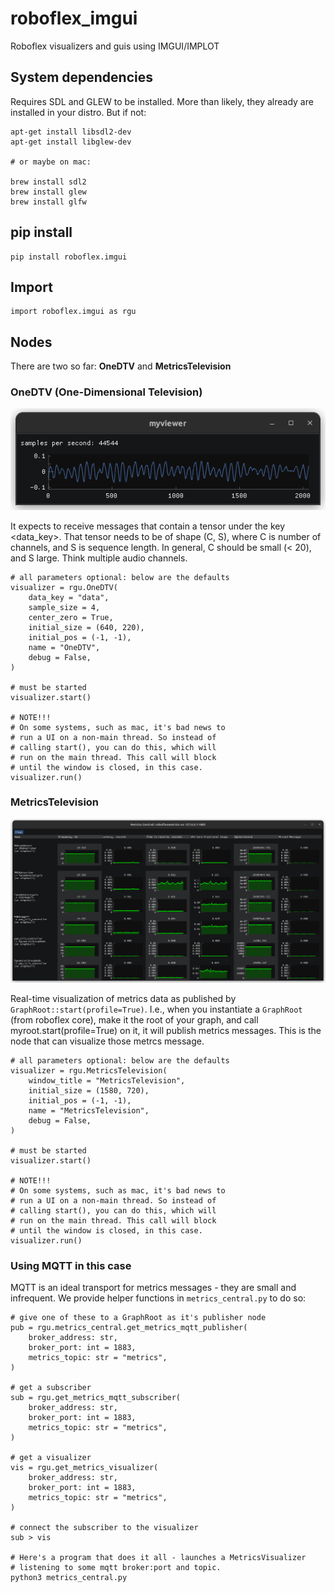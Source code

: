 # roboflex_imgui

Roboflex visualizers and guis using IMGUI/IMPLOT


## System dependencies

Requires SDL and GLEW to be installed. More than likely, they already are installed in your distro. But if not:

    apt-get install libsdl2-dev
    apt-get install libglew-dev

    # or maybe on mac:

    brew install sdl2
    brew install glew
    brew install glfw

## pip install

    pip install roboflex.imgui

## Import

    import roboflex.imgui as rgu

## Nodes

There are two so far: **OneDTV** and **MetricsTelevision**


### OneDTV (One-Dimensional Television)

![](onedviewer.png)

It expects to receive messages that contain a tensor under the key <data_key>. That tensor needs to be of shape (C, S), where C is number of channels, and S is sequence length. In general, C should be small (< 20), and S large. Think multiple audio channels.

    # all parameters optional: below are the defaults
    visualizer = rgu.OneDTV(
        data_key = "data",
        sample_size = 4,
        center_zero = True,
        initial_size = (640, 220),
        initial_pos = (-1, -1),
        name = "OneDTV",
        debug = False,
    )

    # must be started
    visualizer.start()

    # NOTE!!!
    # On some systems, such as mac, it's bad news to
    # run a UI on a non-main thread. So instead of 
    # calling start(), you can do this, which will 
    # run on the main thread. This call will block 
    # until the window is closed, in this case.
    visualizer.run()

### MetricsTelevision

![](metrics_central_1.png)

Real-time visualization of metrics data as published by `GraphRoot::start(profile=True)`. I.e., when you instantiate a `GraphRoot` (from roboflex core), make it the root of your graph, and call myroot.start(profile=True) on it, it will publish metrics messages. This is the node that can visualize those metrcs message.

    # all parameters optional: below are the defaults
    visualizer = rgu.MetricsTelevision(
        window_title = "MetricsTelevision",
        initial_size = (1580, 720),
        initial_pos = (-1, -1),
        name = "MetricsTelevision",
        debug = False,
    )

    # must be started
    visualizer.start()

    # NOTE!!!
    # On some systems, such as mac, it's bad news to
    # run a UI on a non-main thread. So instead of 
    # calling start(), you can do this, which will 
    # run on the main thread. This call will block 
    # until the window is closed, in this case.
    visualizer.run()

### Using MQTT in this case

MQTT is an ideal transport for metrics messages - they are small and infrequent. We provide helper functions in `metrics_central.py` to do so:

    # give one of these to a GraphRoot as it's publisher node
    pub = rgu.metrics_central.get_metrics_mqtt_publisher(
        broker_address: str,
        broker_port: int = 1883,
        metrics_topic: str = "metrics",
    )

    # get a subscriber
    sub = rgu.get_metrics_mqtt_subscriber(
        broker_address: str,
        broker_port: int = 1883,
        metrics_topic: str = "metrics",
    )

    # get a visualizer
    vis = rgu.get_metrics_visualizer(
        broker_address: str,
        broker_port: int = 1883,
        metrics_topic: str = "metrics",
    )

    # connect the subscriber to the visualizer
    sub > vis

    # Here's a program that does it all - launches a MetricsVisualizer
    # listening to some mqtt broker:port and topic.
    python3 metrics_central.py


